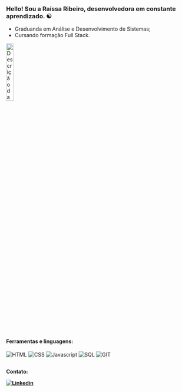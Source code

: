 
### Hello! Sou a Raíssa Ribeiro, desenvolvedora em constante aprendizado. ☯️

- Graduanda em Análise e Desenvolvimento de Sistemas;
- Cursando formação Full Stack.


<div align="left">
  <img src="https://i.pinimg.com/564x/a6/ea/c9/a6eac91fd42031f642ec4c8d6a7f5848.jpg" alt="Descrição da imagem" style="width: 20%; height: 20%; margin-right: 40px;">
</div>

#### Ferramentas e linguagens:

<div>
<img alt="HTML" src="https://img.shields.io/badge/HTML5-E34F26?style=for-the-badge&logo=html5&logoColor=white">
<img alt="CSS" src="https://img.shields.io/badge/CSS3-1572B6?style=for-the-badge&logo=css3&logoColor=white">
<img alt="Javascript" src="https://img.shields.io/badge/JavaScript-F7DF1E?style=for-the-badge&logo=javascript&logoColor=black">
<img alt="SQL" src="https://img.shields.io/badge/SQLite-07405E?style=for-the-badge&logo=sqlite&logoColor=white">
<img alt="GIT" src="https://img.shields.io/badge/GIT-E44C30?style=for-the-badge&logo=git&logoColor=white">
</div>


##
<b>Contato:

[![Linkedin](https://img.shields.io/badge/LinkedIn-0077B5?style=for-the-badge&logo=linkedin&logoColor=white)](https://www.linkedin.com/in/raybeiro/)



